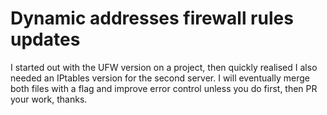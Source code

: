 # Dynamic addresses firewall rules updates
I started out with the UFW version on a project, then quickly realised I also needed an IPtables version for the second server.
I will eventually merge both files with a flag and improve error control unless you do first, then PR your work, thanks.




